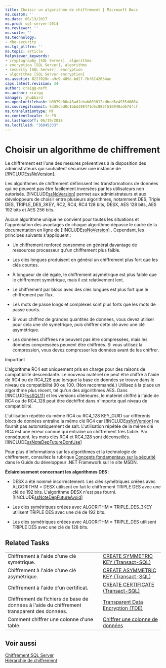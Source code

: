 ```yaml
---
title: Choisir un algorithme de chiffrement | Microsoft Docs
ms.custom: ''
ms.date: 06/13/2017
ms.prod: sql-server-2014
ms.reviewer: ''
ms.suite: ''
ms.technology:
- dbe-security
ms.tgt_pltfrm: ''
ms.topic: article
helpviewer_keywords:
- cryptography [SQL Server], algorithms
- encryption [SQL Server], algorithms
- security [SQL Server], encryption
- algorithms [SQL Server encryption]
ms.assetid: 8227028c-a9c9-489d-bd27-fbf8242634ae
caps.latest.revision: 34
author: craigg-msft
ms.author: craigg
manager: jhubbard
ms.openlocfilehash: b0879e06e43ad1cbab089012cdbcd6e4935d0864
ms.sourcegitcommit: 5dd5cad0c1bbd308471d6c885f516948ad67dfcf
ms.translationtype: MT
ms.contentlocale: fr-FR
ms.lasthandoff: 06/19/2018
ms.locfileid: "36045333"
---
```

# <a name="choose-an-encryption-algorithm"></a>Choisir un algorithme de chiffrement
  Le chiffrement est l'une des mesures préventives à la disposition des administrateurs qui souhaitent sécuriser une instance de [!INCLUDE[ssNoVersion](../../../includes/ssnoversion-md.md)].  
  
 Les algorithmes de chiffrement définissent les transformations de données qui ne peuvent pas être facilement inversées par les utilisateurs non autorisés. [!INCLUDE[ssNoVersion](../../../includes/ssnoversion-md.md)] permet aux administrateurs et aux développeurs de choisir entre plusieurs algorithmes, notamment DES, Triple DES, TRIPLE_DES_3KEY, RC2, RC4, RC4 128 bits, DESX, AES 128 bits, AES 192 bits et AES 256 bits.  
  
 Aucun algorithme unique ne convient pour toutes les situations et l'appréciation des avantages de chaque algorithme dépasse le cadre de la documentation en ligne de [!INCLUDE[ssNoVersion](../../../includes/ssnoversion-md.md)] . Cependant, les principes suivants s'appliquent :  
  
-   Un chiffrement renforcé consomme en général davantage de ressources processeur qu'un chiffrement plus faible.  
  
-   Les clés longues produisent en général un chiffrement plus fort que les clés courtes.  
  
-   À longueur de clé égale, le chiffrement asymétrique est plus faible que le chiffrement symétrique, mais il est relativement lent.  
  
-   Le chiffrement par blocs avec des clés longues est plus fort que le chiffrement par flux.  
  
-   Les mots de passe longs et complexes sont plus forts que les mots de passe courts.  
  
-   Si vous chiffrez de grandes quantités de données, vous devez utiliser pour cela une clé symétrique, puis chiffrer cette clé avec une clé asymétrique.  
  
-   Les données chiffrées ne peuvent pas être compressées, mais les données compressées peuvent être chiffrées. Si vous utilisez la compression, vous devez compresser les données avant de les chiffrer.  
  
> [!IMPORTANT]  
>  L'algorithme RC4 est uniquement pris en charge pour des raisons de compatibilité descendante. Le nouveau matériel ne peut être chiffré à l'aide de RC4 ou de RC4_128 que lorsque la base de données se trouve dans le niveau de compatibilité 90 ou 100. (Non recommandé.) Utilisez à la place un algorithme plus récent, tel qu'un des algorithmes AES. Dans [!INCLUDE[ssSQL11](../../../includes/sssql11-md.md)] et les versions ultérieures, le matériel chiffré à l'aide de RC4 ou de RC4_128 peut être déchiffré dans n'importe quel niveau de compatibilité.  
>   
>  L'utilisation répétée du même RC4 ou RC4_128 KEY_GUID sur différents blocs de données entraîne la même clé RC4 car [!INCLUDE[ssNoVersion](../../../includes/ssnoversion-md.md)] ne fournit pas automatiquement de salt. L'utilisation répétée de la même clé RC4 est une erreur connue qui entraîne un chiffrement très faible. Par conséquent, les mots clés RC4 et RC4_128 sont déconseillés. [!INCLUDE[ssNoteDepFutureDontUse](../../../includes/ssnotedepfuturedontuse-md.md)]  
  
 Pour plus d'informations sur les algorithmes et la technologie de chiffrement, consultez la rubrique [Concepts fondamentaux sur la sécurité](http://go.microsoft.com/fwlink/?LinkId=62082) dans le Guide du développeur .NET Framework sur le site MSDN.  
  
 **Éclaircissement concernant les algorithmes DES :**  
  
-   DESX a été nommé incorrectement. Les clés symétriques créées avec ALGORITHM = DESX utilisent en fait le chiffrement TRIPLE DES avec une clé de 192 bits. L'algorithme DESX n'est pas fourni. [!INCLUDE[ssNoteDepFutureAvoid](../../../includes/ssnotedepfutureavoid-md.md)]  
  
-   Les clés symétriques créées avec ALGORITHM = TRIPLE_DES_3KEY utilisent TRIPLE DES avec une clé de 192 bits.  
  
-   Les clés symétriques créées avec ALGORITHM = TRIPLE_DES utilisent TRIPLE DES avec une clé de 128 bits.  
  
## <a name="related-tasks"></a>Related Tasks  
  
|||  
|-|-|  
|Chiffrement à l'aide d'une clé symétrique.|[CREATE SYMMETRIC KEY &#40;Transact-SQL&#41;](/sql/t-sql/statements/create-symmetric-key-transact-sql)|  
|Chiffrement à l'aide d'une clé asymétrique.|[CREATE ASYMMETRIC KEY &#40;Transact-SQL&#41;](/sql/t-sql/statements/create-asymmetric-key-transact-sql)|  
|Chiffrement à l'aide d'un certificat.|[CREATE CERTIFICATE &#40;Transact-SQL&#41;](/sql/t-sql/statements/create-certificate-transact-sql)|  
|Chiffrement de fichiers de base de données à l'aide du chiffrement transparent des données.|[Transparent Data Encryption &#40;TDE&#41;](transparent-data-encryption.md)|  
|Comment chiffrer une colonne d'une table.|[Chiffrer une colonne de données](encrypt-a-column-of-data.md)|  
  
## <a name="see-also"></a>Voir aussi  
 [Chiffrement SQL Server](sql-server-encryption.md)   
 [Hiérarchie de chiffrement](encryption-hierarchy.md)  
  
  
